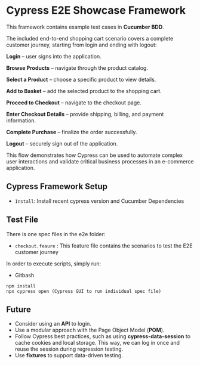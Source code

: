 # Cypress E2E Showcase Framework

This framework contains example test cases in **Cucumber BDD**.

The included end-to-end shopping cart scenario covers a complete customer journey, starting from login and ending with logout:

**Login** – user signs into the application.

**Browse Products** – navigate through the product catalog.

**Select a Product** – choose a specific product to view details.

**Add to Basket** – add the selected product to the shopping cart.

**Proceed to Checkout** – navigate to the checkout page.

**Enter Checkout Details** – provide shipping, billing, and payment information.

**Complete Purchase** – finalize the order successfully.

**Logout** – securely sign out of the application.

This flow demonstrates how Cypress can be used to automate complex user interactions and validate critical business processes in an e-commerce application.

## Cypress Framework Setup

- `Install`: Install recent cypress version and Cucumber Dependencies

## Test File

There is one spec files in the e2e folder:

- `checkout.feaure` : This feature file contains the scenarios to test the E2E customer journey

In order to execute scripts, simply run:

- Gitbash

```
npm install
npx cypress open (Cypress GUI to run individual spec file)
```

## Future

- Consider using an **API** to login.
- Use a modular approach with the Page Object Model (**POM**).
- Follow Cypress best practices, such as using **cypress-data-session** to cache cookies and local storage. This way, we can log in once and reuse the session during regression testing.
- Use **fixtures** to support data-driven testing.
